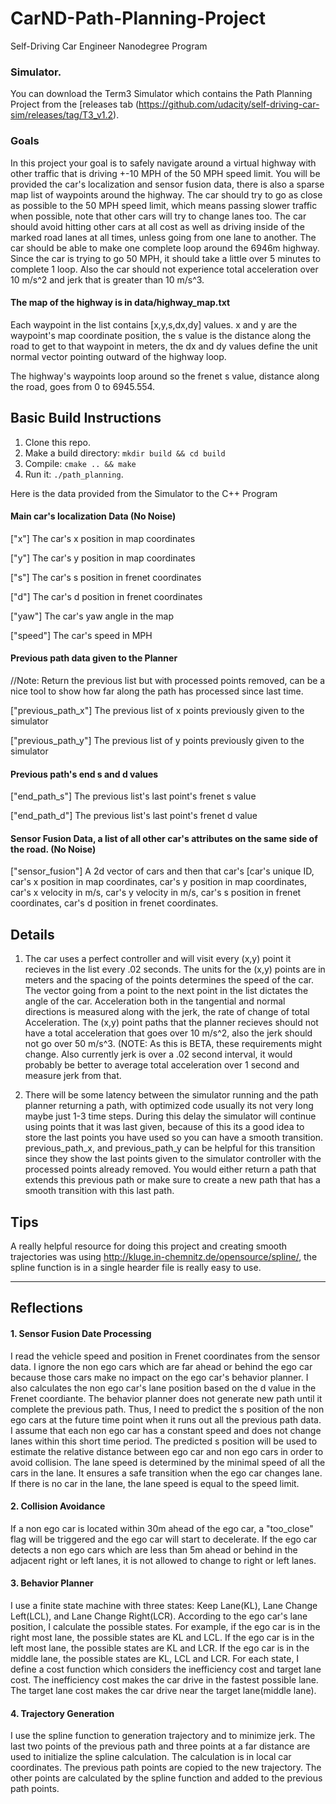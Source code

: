 # CarND-Path-Planning-Project
Self-Driving Car Engineer Nanodegree Program
   
### Simulator.
You can download the Term3 Simulator which contains the Path Planning Project from the [releases tab (https://github.com/udacity/self-driving-car-sim/releases/tag/T3_v1.2).

### Goals
In this project your goal is to safely navigate around a virtual highway with other traffic that is driving +-10 MPH of the 50 MPH speed limit. You will be provided the car's localization and sensor fusion data, there is also a sparse map list of waypoints around the highway. The car should try to go as close as possible to the 50 MPH speed limit, which means passing slower traffic when possible, note that other cars will try to change lanes too. The car should avoid hitting other cars at all cost as well as driving inside of the marked road lanes at all times, unless going from one lane to another. The car should be able to make one complete loop around the 6946m highway. Since the car is trying to go 50 MPH, it should take a little over 5 minutes to complete 1 loop. Also the car should not experience total acceleration over 10 m/s^2 and jerk that is greater than 10 m/s^3.

#### The map of the highway is in data/highway_map.txt
Each waypoint in the list contains  [x,y,s,dx,dy] values. x and y are the waypoint's map coordinate position, the s value is the distance along the road to get to that waypoint in meters, the dx and dy values define the unit normal vector pointing outward of the highway loop.

The highway's waypoints loop around so the frenet s value, distance along the road, goes from 0 to 6945.554.

## Basic Build Instructions

1. Clone this repo.
2. Make a build directory: `mkdir build && cd build`
3. Compile: `cmake .. && make`
4. Run it: `./path_planning`.

Here is the data provided from the Simulator to the C++ Program

#### Main car's localization Data (No Noise)

["x"] The car's x position in map coordinates

["y"] The car's y position in map coordinates

["s"] The car's s position in frenet coordinates

["d"] The car's d position in frenet coordinates

["yaw"] The car's yaw angle in the map

["speed"] The car's speed in MPH

#### Previous path data given to the Planner

//Note: Return the previous list but with processed points removed, can be a nice tool to show how far along
the path has processed since last time. 

["previous_path_x"] The previous list of x points previously given to the simulator

["previous_path_y"] The previous list of y points previously given to the simulator

#### Previous path's end s and d values 

["end_path_s"] The previous list's last point's frenet s value

["end_path_d"] The previous list's last point's frenet d value

#### Sensor Fusion Data, a list of all other car's attributes on the same side of the road. (No Noise)

["sensor_fusion"] A 2d vector of cars and then that car's [car's unique ID, car's x position in map coordinates, car's y position in map coordinates, car's x velocity in m/s, car's y velocity in m/s, car's s position in frenet coordinates, car's d position in frenet coordinates. 

## Details

1. The car uses a perfect controller and will visit every (x,y) point it recieves in the list every .02 seconds. The units for the (x,y) points are in meters and the spacing of the points determines the speed of the car. The vector going from a point to the next point in the list dictates the angle of the car. Acceleration both in the tangential and normal directions is measured along with the jerk, the rate of change of total Acceleration. The (x,y) point paths that the planner recieves should not have a total acceleration that goes over 10 m/s^2, also the jerk should not go over 50 m/s^3. (NOTE: As this is BETA, these requirements might change. Also currently jerk is over a .02 second interval, it would probably be better to average total acceleration over 1 second and measure jerk from that.

2. There will be some latency between the simulator running and the path planner returning a path, with optimized code usually its not very long maybe just 1-3 time steps. During this delay the simulator will continue using points that it was last given, because of this its a good idea to store the last points you have used so you can have a smooth transition. previous_path_x, and previous_path_y can be helpful for this transition since they show the last points given to the simulator controller with the processed points already removed. You would either return a path that extends this previous path or make sure to create a new path that has a smooth transition with this last path.

## Tips

A really helpful resource for doing this project and creating smooth trajectories was using http://kluge.in-chemnitz.de/opensource/spline/, the spline function is in a single hearder file is really easy to use.

---

## Reflections
#### 1. Sensor Fusion Date Processing
I read the vehicle speed and position in Frenet coordinates from the sensor data. I ignore the non ego cars which are far ahead or behind the ego car because those cars make no impact on the ego car's behavior planner. I also calculates the non ego car's lane position based on the d value in the Frenet coordiante. 
The behavior planner does not generate new path until it complete the previous path. Thus, I need to predict the s position of the non ego cars at the future time point when it runs out all the previous path data. I assume that each non ego car has a constant speed and does not change lanes within this short time period. The predicted s position will be used to estimate the relative distance between ego car and non ego cars in order to avoid collision. 
The lane speed is determined by the minimal speed of all the cars in the lane. It ensures a safe transition when the ego car changes lane. If there is no car in the lane, the lane speed is equal to the speed limit.
#### 2. Collision Avoidance
If a non ego car is located within 30m ahead of the ego car, a "too_close" flag will be triggered and the ego car will start to decelerate.
If the ego car detects a non ego cars which are less than 5m ahead or behind in the adjacent right or left lanes, it is not allowed to change to right or left lanes. 
#### 3. Behavior Planner
I use a finite state machine with three states: Keep Lane(KL), Lane Change Left(LCL), and Lane Change Right(LCR). According to the ego car's lane position, I calculate the possible states. For example, if the ego car is in the right most lane, the possible states are KL and LCL. If the ego car is in the left most lane, the possible states are KL and LCR. If the ego car is in the middle lane, the possible states are KL, LCL and LCR.
For each state, I define a cost function which considers the inefficiency cost and target lane cost. The inefficiency cost makes the car drive in the fastest possible lane. The target lane cost makes the car drive near the target lane(middle lane). 
#### 4. Trajectory Generation
I use the spline function to generation trajectory and to minimize jerk. The 
last two points of the previous path and three points at a far distance are used to initialize the spline calculation. The calculation is in local car coordinates. 
The previous path points are copied to the new trajectory. The other points are calculated by the spline function and added to the previous path points. 


